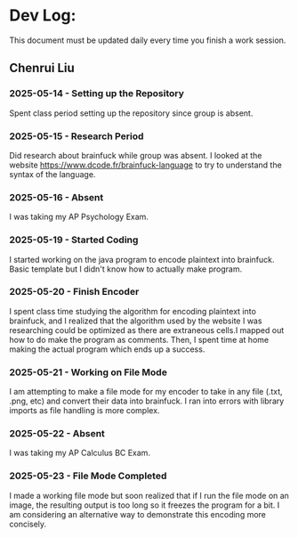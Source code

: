 # Dev Log:

This document must be updated daily every time you finish a work session.

## Chenrui Liu

### 2025-05-14 - Setting up the Repository
Spent class period setting up the repository since group is absent.

### 2025-05-15 - Research Period
Did research about brainfuck while group was absent. I looked at the website https://www.dcode.fr/brainfuck-language to try to understand the syntax of the language.

### 2025-05-16 - Absent
I was taking my AP Psychology Exam.

### 2025-05-19 - Started Coding
I started working on the java program to encode plaintext into brainfuck. Basic template but I didn't know how to actually make program.

### 2025-05-20 - Finish Encoder
I spent class time studying the algorithm for encoding plaintext into brainfuck,  and I realized that the algorithm used by the website I was researching could be optimized as there are extraneous cells.I mapped out how to do make the program as comments. Then, I spent time at home making the actual program which ends up a success.

### 2025-05-21 - Working on File Mode
I am attempting to make a file mode for my encoder to take in any file (.txt, .png, etc) and convert their data into brainfuck. I ran into errors with library imports as file handling is more complex.

### 2025-05-22 - Absent
I was taking my AP Calculus BC Exam.

### 2025-05-23 - File Mode Completed
I made a working file mode but soon realized that if I run the file mode on an image, the resulting output is too long so it freezes the program for a bit. I am considering an alternative way to demonstrate this encoding more concisely.
